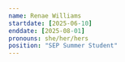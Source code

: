 ```yaml
---
name: Renae Williams
startdate: [2025-06-10]
enddate: [2025-08-01]
pronouns: she/her/hers
position: "SEP Summer Student"
---
```

